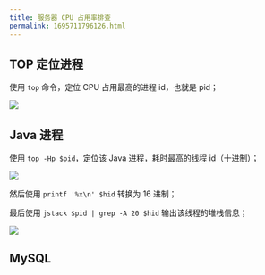 ```yaml
---
title: 服务器 CPU 占用率排查
permalink: 1695711796126.html
---
```


## TOP 定位进程

使用 `top` 命令，定位 CPU 占用最高的进程 id，也就是 pid；

![](http://image.caojiantao.site:1024/3f67e669144e806f7cdc2044f38b1a98.png)

## Java 进程

使用 `top -Hp $pid`，定位该 Java 进程，耗时最高的线程 id（十进制）；

![](http://image.caojiantao.site:1024/2534750ef02080f3dd759dd3aeead34e.png)

然后使用 `printf '%x\n' $hid` 转换为 16 进制；

最后使用 `jstack $pid | grep -A 20 $hid` 输出该线程的堆栈信息；

![](http://image.caojiantao.site:1024/f35fdaaf1536437c0d4d2038c728a00c.png)

## MySQL


